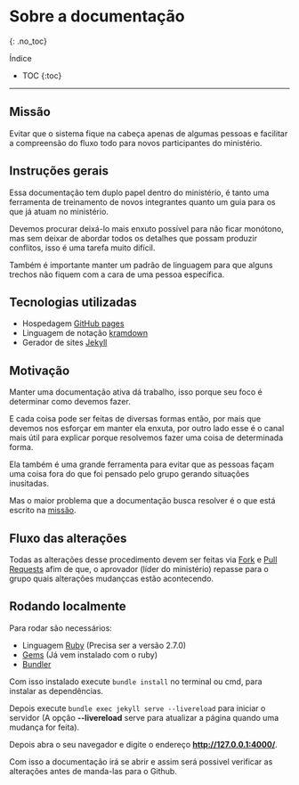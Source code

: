 # Sobre a documentação
{: .no_toc}

Índice
* TOC
{:toc}
---

## Missão
Evitar que o sistema fique na cabeça apenas de algumas pessoas e facilitar a compreensão do fluxo todo para novos participantes do ministério.

## Instruções gerais
Essa documentação tem duplo papel dentro do ministério, é tanto uma ferramenta de treinamento de novos integrantes quanto um guia para os que já atuam no ministério.

Devemos procurar deixá-lo mais enxuto possível para não ficar monótono, mas sem deixar de abordar todos os detalhes que possam produzir conflitos, isso é uma tarefa muito difícil.

Também é importante manter um padrão de linguagem para que alguns trechos não fiquem com a cara de uma pessoa específica.

## Tecnologias utilizadas
- Hospedagem [GitHub pages](https://pages.github.com/)
- Linguagem de notação [kramdown](https://kramdown.gettalong.org/syntax.html)
- Gerador de sites [Jekyll](https://jekyllrb.com/)

## Motivação
Manter uma documentação ativa dá trabalho, isso porque seu foco é determinar como devemos fazer.

E cada coisa pode ser feitas de diversas formas então, por mais que devemos nos esforçar em manter ela enxuta, por outro lado esse é o canal mais útil para explicar porque resolvemos fazer uma coisa de determinada forma.

Ela também é uma grande ferramenta para evitar que as pessoas façam uma coisa fora do que foi pensado pelo grupo gerando situações inusitadas.

Mas o maior problema que a documentação busca resolver é o que está escrito na [missão](#missão).

## Fluxo das alterações
Todas as alterações desse procedimento devem ser feitas via [Fork](https://docs.github.com/pt/github/getting-started-with-github/quickstart/fork-a-repo) e [Pull Requests](https://docs.github.com/pt/github/collaborating-with-pull-requests/proposing-changes-to-your-work-with-pull-requests/about-pull-requests) afim de que, o aprovador (líder do ministério) repasse para o grupo quais alterações mudançcas estão acontecendo. 

## Rodando localmente

Para rodar são necessários:
- Linguagem [Ruby](ruby-lang.org/pt/) (Precisa ser a versão 2.7.0)
- [Gems](https://rubygems.org/) (Já vem instalado com o ruby)
- [Bundler](https://bundler.io/)

Com isso instalado execute `bundle install` no terminal ou cmd, para instalar as dependências. 

Depois execute `bundle exec jekyll serve --livereload` para iniciar o servidor (A opção **--livereload** serve para atualizar a página quando uma mudança for feita). 

Depois abra o seu navegador e digite o endereço **http://127.0.0.1:4000/**.

Com isso a documentação irá se abrir e assim será possivel verificar as alterações antes de manda-las para o Github.